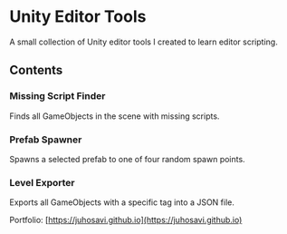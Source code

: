 # Unity Editor Tools

A small collection of Unity editor tools I created to learn editor scripting.

## Contents

### Missing Script Finder
Finds all GameObjects in the scene with missing scripts.

### Prefab Spawner
Spawns a selected prefab to one of four random spawn points.

### Level Exporter
Exports all GameObjects with a specific tag into a JSON file.

Portfolio: [https://juhosavi.github.io](https://juhosavi.github.io)

